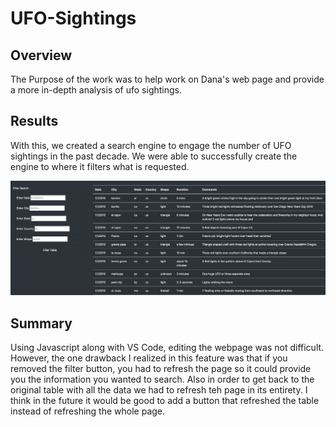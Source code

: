 # UFO-Sightings

## Overview 
The Purpose of the work was to help work on Dana's web page and provide a more in-depth analysis of ufo sightings.

## Results
With this, we created a search engine to engage the number of UFO sightings in the past decade. We were able to successfully create the engine to where it filters what is requested.

![Picture](https://github.com/tianiedwards98/UFO-Sightings/blob/main/Pictures/filter-table.png?raw=true)

## Summary
Using Javascript along with VS Code, editing the webpage was not difficult. However, the one drawback I realized in this feature was that if you removed the filter button, you had to refresh the page so it could provide you the information you wanted to search. Also in order to get back to the original table with all the data we had to refresh teh page in its entirety. I think in the future it would be good to add a button that refreshed the table instead of refreshing the whole page.
